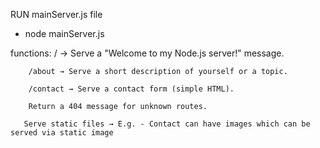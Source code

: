 RUN mainServer.js file


- node mainServer.js


functions:
/ → Serve a "Welcome to my Node.js server!" message.

        /about → Serve a short description of yourself or a topic.

        /contact → Serve a contact form (simple HTML).

        Return a 404 message for unknown routes.

       Serve static files → E.g. - Contact can have images which can be served via static image
